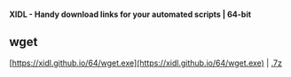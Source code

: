 #### XIDL - Handy download links for your automated scripts | 64-bit

## wget
[https://xidl.github.io/64/wget.exe](https://xidl.github.io/64/wget.exe) | [.7z](https://xidl.github.io/64/wget.7z)
